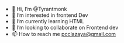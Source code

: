 - 👋 Hi, I’m @Tyrantmonk
- 👀 I’m interested in frontend Dev
- 🌱 I’m currently learning HTML
- 💞️ I’m looking to collaborate on Frontend dev 
- 📫 How to reach me pcclazaya@gmail.com

<!---
Tyrantmonk/Tyrantmonk is a ✨ special ✨ repository because its `README.md` (this file) appears on your GitHub profile.
You can click the Preview link to take a look at your changes.
--->
